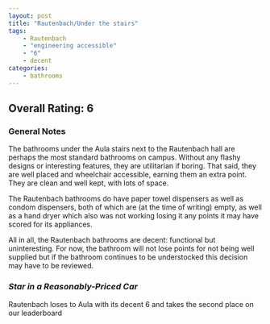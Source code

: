 ```yaml
---
layout: post
title: "Rautenbach/Under the stairs"
tags:
    - Rautenbach
    - "engineering accessible"
    - "6"
    - decent
categories: 
    - bathrooms
---
```


## Overall Rating: 6

### General Notes
The bathrooms under the Aula stairs next to the Rautenbach hall are perhaps the most standard bathrooms on campus. Without any flashy designs or interesting features, they are utilitarian if boring. That said, they are well placed and wheelchair accessible, earning them an extra point. They are clean and well kept, with lots of space. 

The Rautenbach bathrooms do have paper towel dispensers as well as condom dispensers, both of which are (at the time of writing) empty, as well as a hand dryer which also was not working losing it any points it may have scored for its appliances. 

All in all, the Rautenbach bathrooms are decent: functional but uninteresting. For now, the bathroom will not lose points for not being well supplied but if the bathroom continues to be understocked this decision may have to be reviewed.

### _Star in a Reasonably-Priced Car_
Rautenbach loses to Aula with its decent 6 and takes the second place on our leaderboard
